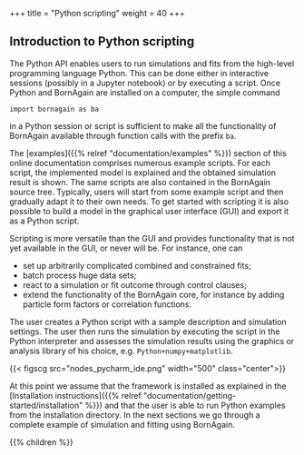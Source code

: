 +++
title = "Python scripting"
weight = 40
+++

## Introduction to Python scripting

The Python API enables users to run simulations and fits
from the high-level programming language Python. This can
be done either in interactive sessions (possibly in a Jupyter
notebook) or by executing a script. Once Python and
BornAgain are installed on a computer, the simple command
```
import bornagain as ba
```
in a Python session or script is
sufficient to make all the functionality of BornAgain available
through function calls with the prefix `ba`.

The [examples]({{% relref "documentation/examples" %}})
section of this online documentation comprises numerous example
scripts. For each script, the implemented model is explained
and the obtained simulation result is shown. The same scripts
are also contained in the BornAgain source tree. Typically,
users will start from some example script and then gradually
adapt it to their own needs.
To get started with scripting it is also possible to build a
model in the graphical user interface (GUI) and export it as
a Python script.

Scripting is more versatile than the GUI and provides functionality
that is not yet available in the GUI, or never will be. For instance,
one can
* set up arbitrarily complicated combined and constrained fits;
* batch process huge data sets;
* react to a simulation or fit outcome through control clauses;
* extend the functionality of the BornAgain core, for instance
  by adding particle form factors or correlation functions.

The user creates a Python script with a sample description and
simulation settings. The user then runs the simulation by executing the script in the Python interpreter and assesses the simulation results using the graphics or analysis library of his choice, e.g. `Python+numpy+matplotlib`.

{{< figscg src="nodes_pycharm_ide.png" width="500" class="center">}}

At this point we assume that the framework is installed as explained in the
[Installation instructions]({{% relref "documentation/getting-started/installation" %}})
and that the user is able to run Python examples from the installation directory.
In the next sections we go through a complete example of simulation and fitting using BornAgain.

{{% children %}}
